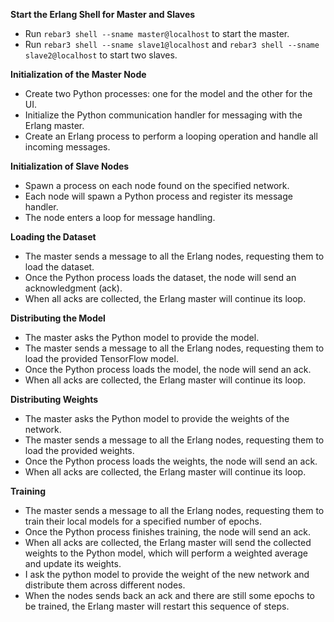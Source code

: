 **Start the Erlang Shell for Master and Slaves**

* Run `rebar3 shell --sname master@localhost` to start the master.
* Run `rebar3 shell --sname slave1@localhost` and `rebar3 shell --sname slave2@localhost` to start two slaves.

**Initialization of the Master Node**

* Create two Python processes: one for the model and the other for the UI.
* Initialize the Python communication handler for messaging with the Erlang master.
* Create an Erlang process to perform a looping operation and handle all incoming messages.

**Initialization of Slave Nodes**

* Spawn a process on each node found on the specified network.
* Each node will spawn a Python process and register its message handler.
* The node enters a loop for message handling.

**Loading the Dataset**

* The master sends a message to all the Erlang nodes, requesting them to load the dataset.
* Once the Python process loads the dataset, the node will send an acknowledgment (ack).
* When all acks are collected, the Erlang master will continue its loop.

**Distributing the Model**

* The master asks the Python model to provide the model.
* The master sends a message to all the Erlang nodes, requesting them to load the provided TensorFlow model.
* Once the Python process loads the model, the node will send an ack.
* When all acks are collected, the Erlang master will continue its loop.

**Distributing Weights**

* The master asks the Python model to provide the weights of the network.
* The master sends a message to all the Erlang nodes, requesting them to load the provided weights.
* Once the Python process loads the weights, the node will send an ack.
* When all acks are collected, the Erlang master will continue its loop.

**Training**

* The master sends a message to all the Erlang nodes, requesting them to train their local models for a specified number of epochs.
* Once the Python process finishes training, the node will send an ack.
* When all acks are collected, the Erlang master will send the collected weights to the Python model, which will perform a weighted average and update its weights.
* I ask the python model to provide the weight of the new network and distribute them across different nodes. 
* When the nodes sends back an ack and there are still some epochs to be trained, the Erlang master will restart this sequence of steps.
